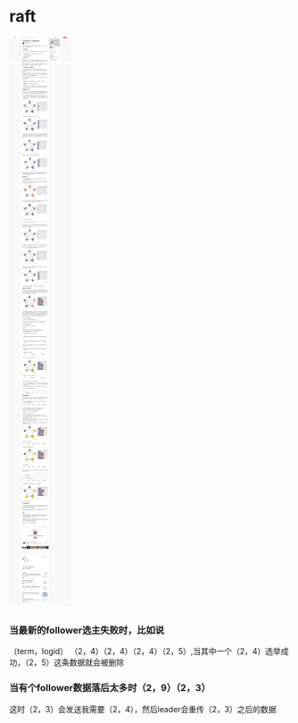 # raft
![image](https://github.com/yincongcyincong/ms/blob/main/image/raft.png)

### 当最新的follower选主失败时，比如说
（term，logid） （2，4）（2，4）（2，4）（2，5）,当其中一个（2，4）选举成功，（2，5）这条数据就会被删除

### 当有个follower数据落后太多时（2，9）（2，3）
这时（2，3）会发送我需要（2，4），然后leader会重传（2，3）之后的数据

